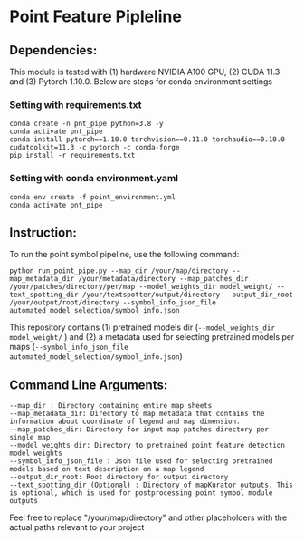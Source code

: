 # Point Feature Pipleline

## Dependencies:

This module is tested with (1) hardware NVIDIA A100 GPU, (2) CUDA 11.3 and (3) Pytorch 1.10.0.
Below are steps for conda environment settings 

### Setting with requirements.txt
```
conda create -n pnt_pipe python=3.8 -y
conda activate pnt_pipe
conda install pytorch==1.10.0 torchvision==0.11.0 torchaudio==0.10.0 cudatoolkit=11.3 -c pytorch -c conda-forge
pip install -r requirements.txt

```

### Setting with conda environment.yaml
```
conda env create -f point_environment.yml
conda activate pnt_pipe
```

## Instruction:

To run the point symbol pipeline, use the following command:

``` 
python run_point_pipe.py --map_dir /your/map/directory --map_metadata_dir /your/metadata/directory --map_patches_dir /your/patches/directory/per/map --model_weights_dir model_weight/ --text_spotting_dir /your/textspotter/output/directory --output_dir_root /your/output/root/directory --symbol_info_json_file automated_model_selection/symbol_info.json
```


This repository contains (1) pretrained models dir  (```--model_weights_dir model_weight/``` )  and (2) a metadata used for selecting pretrained models per maps (```--symbol_info_json_file automated_model_selection/symbol_info.json```) 


## Command Line Arguments:

```
--map_dir : Directory containing entire map sheets
--map_metadata_dir: Directory to map metadata that contains the information about coordinate of legend and map dimension. 
--map_patches_dir: Directory for input map patches directory per single map 
--model_weights_dir: Directory to pretrained point feature detection model weights  
--symbol_info_json_file : Json file used for selecting pretrained models based on text description on a map legend 
--output_dir_root: Root directory for output directory  
--text_spotting_dir (Optional) : Directory of mapKurator outputs. This is optional, which is used for postprocessing point symbol module outputs

```

<!-- --cropped_legend_dir: Directory to save the cropped legend <br>
--template_dir: Directory to the legend template  <br>
--processed_legend_dir: Directory to save the processed cropped legend  <br> -->

Feel free to replace "/your/map/directory" and other placeholders with the 
actual paths relevant to your project
 
